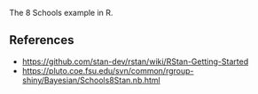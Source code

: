 
The 8 Schools example in R.

## References

- https://github.com/stan-dev/rstan/wiki/RStan-Getting-Started
- https://pluto.coe.fsu.edu/svn/common/rgroup-shiny/Bayesian/Schools8Stan.nb.html
